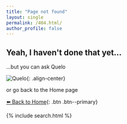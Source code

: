 ```yaml
---
title: "Page not found"
layout: single
permalink: /404.html/
author_profile: false
---
```


## Yeah, I haven't done that yet...

...but you can ask Quelo


![Quelo](/assets/images/Quelo.png){: .align-center}


or go back to the Home page

[⬅️ Back to Home](/){: .btn .btn--primary}

{% include search.html %}
